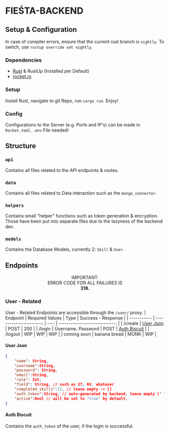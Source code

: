 # FIEŚTA-BACKEND
## Setup & Configuration
In case of compiler errors, ensure that the current rust branch is `nightly`.
To switch, use `rustup override set nightly`.
### Dependencies
- [Rust](https://www.rust-lang.org/) & RustUp (Installed per Default)
- [rocket.rs](https://rocket.rs/)
### Setup
Install Rust, navigate to git Repo, run `cargo run`. Enjoy!
### Config
Configurations to the Server (e.g. Ports and IP's) can be made in `Rocket.toml`. `.env` File needed!

## Structure
### `api`
Contains all files related to the API endpoints & routes.

### `data`
Contains all files related to Data interaction such as the `mongo_connector`.

### `helpers`
Contains small "helper" functions such as token generation & encryption. Those have been put into separate files due to the lazyness of the backend dev.

### `models`
Contains the Database Models, currently 2: `Skill` & `User`.


## Endpoints
<p align="center">IMPORTANT: <br/> ERROR CODE FOR ALL FAILURES IS <br/> <b>318.</b></p>

### User - Related
User - Related Endpoints are accessible through the `/user/` proxy.
| Endpoint    |     Required Values     | Type |            Success - Response |
| ----------- | :---------------------: | ---: | ----------------------------: |
| /create     | [User Json](#user-json) | POST |                           200 |
| /login      |   Username, Password    | POST | [Auth Biscuit](#auth-biscuit) |
| /logout     |           WIP           |  WIP |                           WIP |
| coming soon |      banana bread       | MONK |                           WIP |

#### User Json
```json
{
    "name": String,
    "username":String,
    "password": String,
    "email":String,
    "role": Int,
    "field": String, // such as IT, KV, whatever
    "completed_skills":[], // leave empty -> []
    "auth_token":String, // auto-generated by backend, leave empty (" ")
    "active":Bool // will be set to "true" by default.
}
```

#### Auth Biscuit
Contains the `auth_token` of the user, if the login is successful.